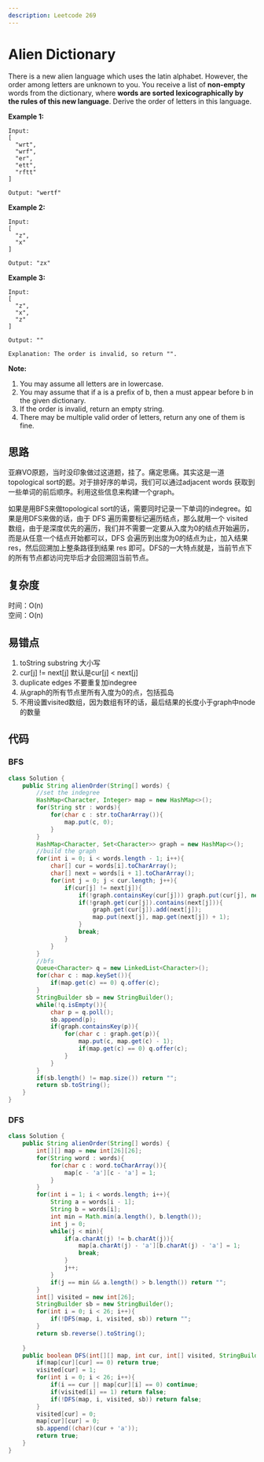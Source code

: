 ```yaml
---
description: Leetcode 269
---
```


# Alien Dictionary

There is a new alien language which uses the latin alphabet. However, the order among letters are unknown to you. You receive a list of **non-empty** words from the dictionary, where **words are sorted lexicographically by the rules of this new language**. Derive the order of letters in this language.

**Example 1:**

```text
Input:
[
  "wrt",
  "wrf",
  "er",
  "ett",
  "rftt"
]

Output: "wertf"
```

**Example 2:**

```text
Input:
[
  "z",
  "x"
]

Output: "zx"
```

**Example 3:**

```text
Input:
[
  "z",
  "x",
  "z"
] 

Output: "" 

Explanation: The order is invalid, so return "".
```

**Note:**

1. You may assume all letters are in lowercase.
2. You may assume that if a is a prefix of b, then a must appear before b in the given dictionary.
3. If the order is invalid, return an empty string.
4. There may be multiple valid order of letters, return any one of them is fine.

## 思路

亚麻VO原题，当时没印象做过这道题，挂了。痛定思痛。其实这是一道topological sort的题。对于排好序的单词，我们可以通过adjacent words 获取到一些单词的前后顺序。利用这些信息来构建一个graph。

如果是用BFS来做topological sort的话，需要同时记录一下单词的indegree。如果是用DFS来做的话，由于 DFS 遍历需要标记遍历结点，那么就用一个 visited 数组，由于是深度优先的遍历，我们并不需要一定要从入度为0的结点开始遍历，而是从任意一个结点开始都可以，DFS 会遍历到出度为0的结点为止，加入结果 res，然后回溯加上整条路径到结果 res 即可。DFS的一大特点就是，当前节点下的所有节点都访问完毕后才会回溯回当前节点。

## 复杂度

时间：O\(n\)  
空间：O\(n\)

## 易错点

1. toString substring 大小写
2. cur\[j\] != next\[j\] 默认是cur\[j\] &lt; next\[j\]
3. duplicate edges 不要重复加indegree
4. 从graph的所有节点里所有入度为0的点，包括孤岛
5. 不用设置visited数组，因为数组有环的话，最后结果的长度小于graph中node的数量

## 代码

### BFS

```java
class Solution {
    public String alienOrder(String[] words) {
        //set the indegree
        HashMap<Character, Integer> map = new HashMap<>();
        for(String str : words){
            for(char c : str.toCharArray()){
                map.put(c, 0);
            }
        }
        HashMap<Character, Set<Character>> graph = new HashMap<>();
        //build the graph
        for(int i = 0; i < words.length - 1; i++){
            char[] cur = words[i].toCharArray();
            char[] next = words[i + 1].toCharArray();
            for(int j = 0; j < cur.length; j++){
                if(cur[j] != next[j]){
                    if(!graph.containsKey(cur[j])) graph.put(cur[j], new HashSet<Character>());
                    if(!graph.get(cur[j]).contains(next[j])){
                        graph.get(cur[j]).add(next[j]);
                        map.put(next[j], map.get(next[j]) + 1);
                    }
                    break;
                }
            }
        }
        //bfs
        Queue<Character> q = new LinkedList<Character>();
        for(char c : map.keySet()){
            if(map.get(c) == 0) q.offer(c);
        }
        StringBuilder sb = new StringBuilder();
        while(!q.isEmpty()){
            char p = q.poll();
            sb.append(p);
            if(graph.containsKey(p)){
                for(char c : graph.get(p)){
                    map.put(c, map.get(c) - 1);
                    if(map.get(c) == 0) q.offer(c);
                }
            }
        }
        if(sb.length() != map.size()) return "";
        return sb.toString();
    }
}
```

### DFS

```java
class Solution {
    public String alienOrder(String[] words) {
        int[][] map = new int[26][26];
        for(String word : words){
            for(char c : word.toCharArray()){
                map[c - 'a'][c - 'a'] = 1;
            }
        }
        for(int i = 1; i < words.length; i++){
            String a = words[i - 1];
            String b = words[i];
            int min = Math.min(a.length(), b.length());
            int j = 0;
            while(j < min){
                if(a.charAt(j) != b.charAt(j)){
                    map[a.charAt(j) - 'a'][b.charAt(j) - 'a'] = 1;
                    break;
                }
                j++;
            }
            if(j == min && a.length() > b.length()) return "";
        }
        int[] visited = new int[26];
        StringBuilder sb = new StringBuilder();
        for(int i = 0; i < 26; i++){
            if(!DFS(map, i, visited, sb)) return "";
        }
        return sb.reverse().toString();
        
    }
    public boolean DFS(int[][] map, int cur, int[] visited, StringBuilder sb){
        if(map[cur][cur] == 0) return true;
        visited[cur] = 1;
        for(int i = 0; i < 26; i++){
            if(i == cur || map[cur][i] == 0) continue;
            if(visited[i] == 1) return false;
            if(!DFS(map, i, visited, sb)) return false;
        }
        visited[cur] = 0;
        map[cur][cur] = 0;
        sb.append((char)(cur + 'a'));
        return true;
    }
}
```

